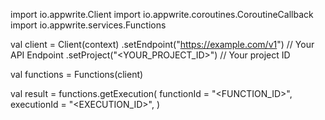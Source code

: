 import io.appwrite.Client
import io.appwrite.coroutines.CoroutineCallback
import io.appwrite.services.Functions

val client = Client(context)
    .setEndpoint("https://example.com/v1") // Your API Endpoint
    .setProject("<YOUR_PROJECT_ID>") // Your project ID

val functions = Functions(client)

val result = functions.getExecution(
    functionId = "<FUNCTION_ID>", 
    executionId = "<EXECUTION_ID>", 
)